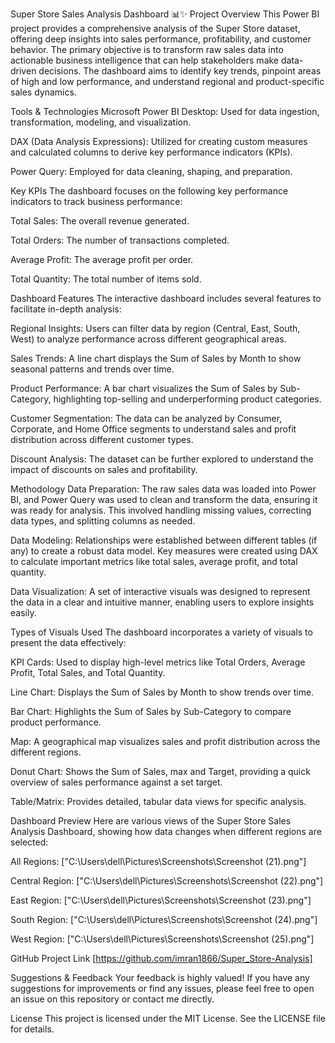 Super Store Sales Analysis Dashboard 📊✨
Project Overview
This Power BI project provides a comprehensive analysis of the Super Store dataset, offering deep insights into sales performance, profitability, and customer behavior. The primary objective is to transform raw sales data into actionable business intelligence that can help stakeholders make data-driven decisions. The dashboard aims to identify key trends, pinpoint areas of high and low performance, and understand regional and product-specific sales dynamics.

Tools & Technologies
Microsoft Power BI Desktop: Used for data ingestion, transformation, modeling, and visualization.

DAX (Data Analysis Expressions): Utilized for creating custom measures and calculated columns to derive key performance indicators (KPIs).

Power Query: Employed for data cleaning, shaping, and preparation.

Key KPIs
The dashboard focuses on the following key performance indicators to track business performance:

Total Sales: The overall revenue generated.

Total Orders: The number of transactions completed.

Average Profit: The average profit per order.

Total Quantity: The total number of items sold.

Dashboard Features
The interactive dashboard includes several features to facilitate in-depth analysis:

Regional Insights: Users can filter data by region (Central, East, South, West) to analyze performance across different geographical areas.

Sales Trends: A line chart displays the Sum of Sales by Month to show seasonal patterns and trends over time.

Product Performance: A bar chart visualizes the Sum of Sales by Sub-Category, highlighting top-selling and underperforming product categories.

Customer Segmentation: The data can be analyzed by Consumer, Corporate, and Home Office segments to understand sales and profit distribution across different customer types.

Discount Analysis: The dataset can be further explored to understand the impact of discounts on sales and profitability.

Methodology
Data Preparation: The raw sales data was loaded into Power BI, and Power Query was used to clean and transform the data, ensuring it was ready for analysis. This involved handling missing values, correcting data types, and splitting columns as needed.

Data Modeling: Relationships were established between different tables (if any) to create a robust data model. Key measures were created using DAX to calculate important metrics like total sales, average profit, and total quantity.

Data Visualization: A set of interactive visuals was designed to represent the data in a clear and intuitive manner, enabling users to explore insights easily.

Types of Visuals Used
The dashboard incorporates a variety of visuals to present the data effectively:

KPI Cards: Used to display high-level metrics like Total Orders, Average Profit, Total Sales, and Total Quantity.

Line Chart: Displays the Sum of Sales by Month to show trends over time.

Bar Chart: Highlights the Sum of Sales by Sub-Category to compare product performance.

Map: A geographical map visualizes sales and profit distribution across the different regions.

Donut Chart: Shows the Sum of Sales, max and Target, providing a quick overview of sales performance against a set target.

Table/Matrix: Provides detailed, tabular data views for specific analysis.

Dashboard Preview
Here are various views of the Super Store Sales Analysis Dashboard, showing how data changes when different regions are selected:

All Regions:
["C:\Users\dell\Pictures\Screenshots\Screenshot (21).png"]


Central Region:
["C:\Users\dell\Pictures\Screenshots\Screenshot (22).png"]


East Region:
["C:\Users\dell\Pictures\Screenshots\Screenshot (23).png"]


South Region:
["C:\Users\dell\Pictures\Screenshots\Screenshot (24).png"]


West Region:
["C:\Users\dell\Pictures\Screenshots\Screenshot (25).png"]


GitHub Project Link
[https://github.com/imran1866/Super_Store-Analysis]

Suggestions & Feedback
Your feedback is highly valued! If you have any suggestions for improvements or find any issues, please feel free to open an issue on this repository or contact me directly.

License
This project is licensed under the MIT License. See the LICENSE file for details.

